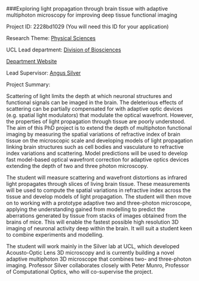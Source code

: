 ###Exploring light propagation through brain tissue with adaptive multiphoton microscopy for improving deep tissue functional imaging

Project ID: 2228bd1029
(You will need this ID for your application)

Research Theme: [Physical Sciences](../themes/physical-sciences.md)

UCL Lead department: [Division of Biosciences](../departments/division-of-biosciences.md)

[Department Website](https://www.ucl.ac.uk/biosciences)

Lead Supervisor: [Angus Silver](https://iris.ucl.ac.uk/iris/browse/profile?upi=ASILV65)

Project Summary:

Scattering of light limits the depth at which neuronal structures and functional signals can be imaged in the brain. The deleterious effects of scattering can be partially compensated for with adaptive optic devices (e.g. spatial light modulators) that modulate the optical wavefront. However, the properties of light propagation through tissue are poorly understood. The aim of this PhD project is to extend the depth of multiphoton functional imaging by measuring the spatial variations of refractive index of brain tissue on the microscopic scale and developing models of light propagation linking brain structures such as cell bodies and vasculature to refractive index variations and scattering. Model predictions will be used to develop fast model-based optical wavefront correction for adaptive optics devices extending the depth of two and three photon microscopy.
 
 The student will measure scattering and wavefront distortions as infrared light propagates through slices of living brain tissue. These measurements will be used to compute the spatial variations in refractive index across the tissue and develop models of light propagation. The student will then move on to working with a prototype adaptive two and three-photon microscope, applying the understanding gained from modelling to predict the aberrations generated by tissue from stacks of images obtained from the brains of mice. This will enable the fastest possible high resolution 3D imaging of neuronal activity deep within the brain. It will suit a student keen to combine experiments and modelling. 
 
 The student will work mainly in the Silver lab at UCL, which developed Acousto-Optic Lens 3D microscopy and is currently building a novel adaptive multiphoton 3D microscope that combines two- and three-photon imaging. Professor Silver collaborates closely with Peter Munro, Professor of Computational Optics, who will co-supervise the project.